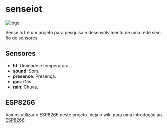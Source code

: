 senseiot
========

[![logo](https://raw.githubusercontent.com/Garagem-Hacker/senseiot/sense1.0/images/sense_iot2_128x128.png)](https://github.com/Garagem-Hacker/senseiot)

Sense IoT é um projeto para pesquisa e desenvolvimento de uma rede sem fio de
sensores.


Sensores
--------

* **ht**: Umidade e temperatura.
* **sound**: Som.
* **presence**: Presença.
* **gas**: Gás.
* **rain**: Chuva.


ESP8266
-------

Vamos utilizar o ESP8266 neste projeto.
Veja o wiki para uma introdução ao
[ESP8266](https://github.com/Garagem-Hacker/senseiot/wiki).
